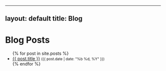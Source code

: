 
---
layout: default
title: Blog
---
# Blog Posts

<ul>
  {% for post in site.posts %}
    <li><a href="{{ post.url | relative_url }}">{{ post.title }}</a> <small>({{ post.date | date: "%b %d, %Y" }})</small></li>
  {% endfor %}
</ul>
